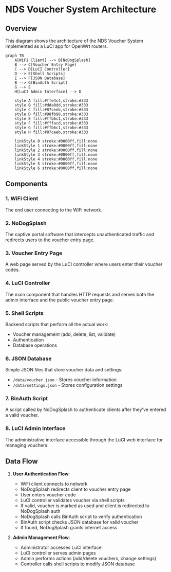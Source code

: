 # NDS Voucher System Architecture

## Overview

This diagram shows the architecture of the NDS Voucher System implemented as a LuCI app for OpenWrt routers.

```mermaid
graph TB
    A[WiFi Client] --> B[NoDogSplash]
    B --> C[Voucher Entry Page]
    C --> D[LuCI Controller]
    D --> E[Shell Scripts]
    E --> F[JSON Database]
    B --> G[BinAuth Script]
    G --> E
    H[LuCI Admin Interface] --> D

    style A fill:#ffe4c4,stroke:#333
    style B fill:#dda0dd,stroke:#333
    style C fill:#87ceeb,stroke:#333
    style D fill:#98fb98,stroke:#333
    style E fill:#ffb6c1,stroke:#333
    style F fill:#fffacd,stroke:#333
    style G fill:#ffb6c1,stroke:#333
    style H fill:#87ceeb,stroke:#333

    linkStyle 0 stroke:#0000ff,fill:none
    linkStyle 1 stroke:#0000ff,fill:none
    linkStyle 2 stroke:#0000ff,fill:none
    linkStyle 3 stroke:#0000ff,fill:none
    linkStyle 4 stroke:#0000ff,fill:none
    linkStyle 5 stroke:#0000ff,fill:none
    linkStyle 6 stroke:#0000ff,fill:none
```

## Components

### 1. WiFi Client
The end user connecting to the WiFi network.

### 2. NoDogSplash
The captive portal software that intercepts unauthenticated traffic and redirects users to the voucher entry page.

### 3. Voucher Entry Page
A web page served by the LuCI controller where users enter their voucher codes.

### 4. LuCI Controller
The main component that handles HTTP requests and serves both the admin interface and the public voucher entry page.

### 5. Shell Scripts
Backend scripts that perform all the actual work:
- Voucher management (add, delete, list, validate)
- Authentication
- Database operations

### 6. JSON Database
Simple JSON files that store voucher data and settings:
- `/data/voucher.json` - Stores voucher information
- `/data/settings.json` - Stores configuration settings

### 7. BinAuth Script
A script called by NoDogSplash to authenticate clients after they've entered a valid voucher.

### 8. LuCI Admin Interface
The administrative interface accessible through the LuCI web interface for managing vouchers.

## Data Flow

1. **User Authentication Flow**:
   - WiFi client connects to network
   - NoDogSplash redirects client to voucher entry page
   - User enters voucher code
   - LuCI controller validates voucher via shell scripts
   - If valid, voucher is marked as used and client is redirected to NoDogSplash auth
   - NoDogSplash calls BinAuth script to verify authentication
   - BinAuth script checks JSON database for valid voucher
   - If found, NoDogSplash grants internet access

2. **Admin Management Flow**:
   - Administrator accesses LuCI interface
   - LuCI controller serves admin pages
   - Admin performs actions (add/delete vouchers, change settings)
   - Controller calls shell scripts to modify JSON database